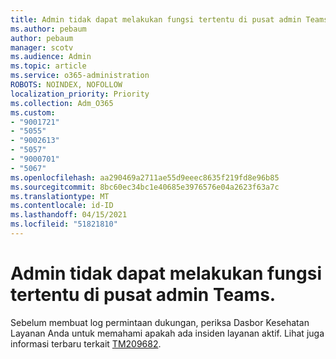 ```yaml
---
title: Admin tidak dapat melakukan fungsi tertentu di pusat admin Teams.
ms.author: pebaum
author: pebaum
manager: scotv
ms.audience: Admin
ms.topic: article
ms.service: o365-administration
ROBOTS: NOINDEX, NOFOLLOW
localization_priority: Priority
ms.collection: Adm_O365
ms.custom:
- "9001721"
- "5055"
- "9002613"
- "5057"
- "9000701"
- "5067"
ms.openlocfilehash: aa290469a2711ae55d9eeec8635f219fd8e96b85
ms.sourcegitcommit: 8bc60ec34bc1e40685e3976576e04a2623f63a7c
ms.translationtype: MT
ms.contentlocale: id-ID
ms.lasthandoff: 04/15/2021
ms.locfileid: "51821810"
---
```

# <a name="admins-unable-to-perform-certain-functions-in-the-teams-admin-center"></a>Admin tidak dapat melakukan fungsi tertentu di pusat admin Teams.

Sebelum membuat log permintaan dukungan, periksa Dasbor Kesehatan Layanan Anda untuk memahami apakah ada insiden layanan aktif. Lihat juga informasi terbaru terkait [TM209682](https://admin.microsoft.com/AdminPortal/Home/#/servicehealth?eventid=TM209682).
